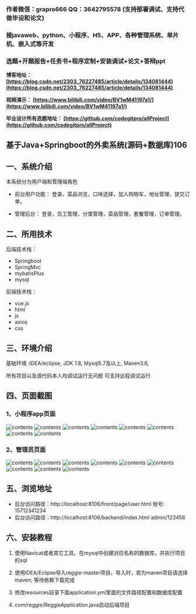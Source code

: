 ### 作者微信：grapro666 QQ：3642795578 (支持部署调试、支持代做毕设和论文)

### 接javaweb、python、小程序、H5、APP、各种管理系统、单片机、嵌入式等开发

### 选题+开题报告+任务书+程序定制+安装调试+论文+答辩ppt

**博客地址：
[https://blog.csdn.net/2303_76227485/article/details/134081444](https://blog.csdn.net/2303_76227485/article/details/134081444)**

**视频演示：
[https://www.bilibili.com/video/BV1wM41197a1/](https://www.bilibili.com/video/BV1wM41197a1/)**

**毕业设计所有选题地址：
[https://github.com/codegitpro/allProject](https://github.com/codegitpro/allProject)**

## 基于Java+Springboot的外卖系统(源码+数据库)106

## 一、系统介绍
本系统分为用户端和管理端角色

- 前台用户功能：
登录、菜品浏览，口味选择，加入购物车，地址管理，提交订单。

- 管理后台：
登录，员工管理，分类管理，菜品管理，套餐管理，订单管理。

## 二、所用技术
后端技术栈：
- Springboot
- SpringMvc
- mybatisPlus
- mysql

前端技术栈：
- vue.js
- html
- js
- axios
- css

## 三、环境介绍
基础环境 :IDEA/eclipse, JDK 1.8, Mysql5.7及以上,  Maven3.6,

所有项目以及源代码本人均调试运行无问题 可支持远程调试运行

## 四、页面截图
### 1、小程序app页面
![contents](./picture/picture1.png)
![contents](./picture/picture2.png)
![contents](./picture/picture3.png)
![contents](./picture/picture4.png)
![contents](./picture/picture5.png)
![contents](./picture/picture6.png)
![contents](./picture/picture7.png)
![contents](./picture/picture8.png)

### 2、管理员页面
![contents](./picture/picture9.png)
![contents](./picture/picture10.png)
![contents](./picture/picture11.png)
![contents](./picture/picture12.png)
![contents](./picture/picture13.png)
![contents](./picture/picture14.png)
![contents](./picture/picture15.png)
![contents](./picture/picture16.png)
![contents](./picture/picture17.png)

## 五、浏览地址

- 后台访问路径：http://localhost:8106/front/page/user.html
  账号: 15712341234
- 后台访问路径：http://localhost:8106/backend/index.html
  admin/123456

## 六、安装教程

1. 使用Navicat或者其它工具，在mysql中创建对应名称的数据库，并执行项目的sql

2. 使用IDEA/Eclipse导入reggie-master项目，导入时，若为maven项目请选择maven; 等待依赖下载完成

3. 修改resources目录下面application.yml里面的文件路径配置和数据库配置

4. com/reggie/ReggieApplication.java启动后端项目

